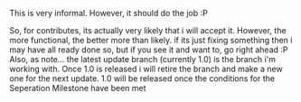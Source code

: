 This is very informal. However, it should do the job :P

So, for contributes, its actually very likely that i will accept it.
However, the more functional, the better more than likely. if its just fixing something then i may have all ready done so, 
but if you see it and want to, go right ahead :P
Also, as note... the latest update branch (currently 1.0) is the branch i'm working with. 
Once 1.0 is released i will retire the branch and make a new one for the next update.
1.0 will be released once the conditions for the Seperation Milestone have been met
